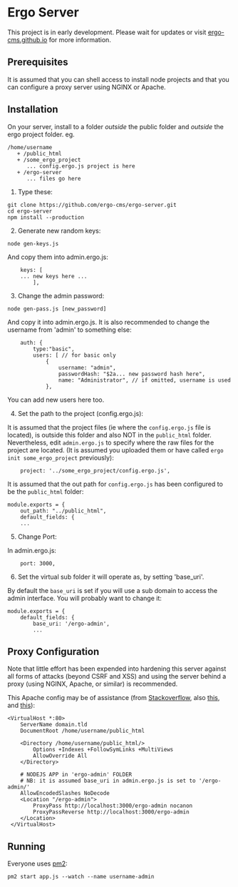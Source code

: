 # Ergo Server

This project is in early development. Please wait for updates or visit [ergo-cms.github.io](https://ergo-cms.github.io) for more information.


## Prerequisites

It is assumed that you can shell access to install node projects and that you can configure a proxy server using NGINX or Apache. 

## Installation

On your server, install to a folder *outside* the public folder and *outside* the ergo project folder. eg.

``` 
/home/username
   + /public_html
   + /some_ergo_project
      ... config.ergo.js project is here
   + /ergo-server
      ... files go here
```

1. Type these:

```
git clone https://github.com/ergo-cms/ergo-server.git
cd ergo-server
npm install --production
```

2. Generate new random keys:

```
node gen-keys.js
```

And copy them into admin.ergo.js:

```
	keys: [
	... new keys here ...
		],
```

3. Change the admin password:

```
node gen-pass.js [new_password]
```

And copy it into admin.ergo.js. It is also recommended to change the username from 'admin' to something else:

```
	auth: { 
		type:"basic",
		users: [ // for basic only
			{
				username: "admin",
				passwordHash: "$2a... new password hash here", 
				name: "Administrator", // if omitted, username is used
			},

```

You can add new users here too.

4. Set the path to the project (config.ergo.js):

It is assumed that the project files (ie where the `config.ergo.js` file is located), is outside this folder and also NOT in the `public_html` folder. Nevertheless, edit `admin.ergo.js` to specify where the raw files for the project are located. (It is assumed you uploaded them or have called `ergo init some_ergo_project` previously):

```
	project: '../some_ergo_project/config.ergo.js', 
```

It is assumed that the out path for `config.ergo.js` has been configured to be the `public_html` folder:

```
module.exports = {
	out_path: "../public_html", 
	default_fields: {
	...
```

5. Change Port:

In admin.ergo.js:

```
	port: 3000,
```

6. Set the virtual sub folder it will operate as, by setting 'base_uri'.

By default the `base_uri` is set if you will use a sub domain to access the admin interface. You will probably want to change it:

```
module.exports = {
	default_fields: {
		base_uri: '/ergo-admin',
		...
```


## Proxy Configuration

Note that little effort has been expended into hardening this server against all forms of attacks (beyond CSRF and XSS) and using the server behind a proxy (using NGINX, Apache, or similar) is recommended. 

This Apache config may be of assistance (from [Stackoverflow](http://serverfault.com/questions/739163/run-apache-and-node-js-in-subfolder), also [this](http://serverfault.com/a/561897/20363), and [this](http://stackoverflow.com/a/9933890/125525)):

```
<VirtualHost *:80>
    ServerName domain.tld
    DocumentRoot /home/username/public_html

    <Directory /home/username/public_html/>
        Options +Indexes +FollowSymLinks +MultiViews
        AllowOverride All
    </Directory>

    # NODEJS APP in 'ergo-admin' FOLDER
    # NB: it is assumed base_uri in admin.ergo.js is set to '/ergo-admin/'
    AllowEncodedSlashes NoDecode
    <Location "/ergo-admin">
        ProxyPass http://localhost:3000/ergo-admin nocanon
        ProxyPassReverse http://localhost:3000/ergo-admin
    </Location>
 </VirtualHost>
 ```

## Running

Everyone uses [pm2](https://www.npmjs.com/package/pm2):

```
pm2 start app.js --watch --name username-admin
```

